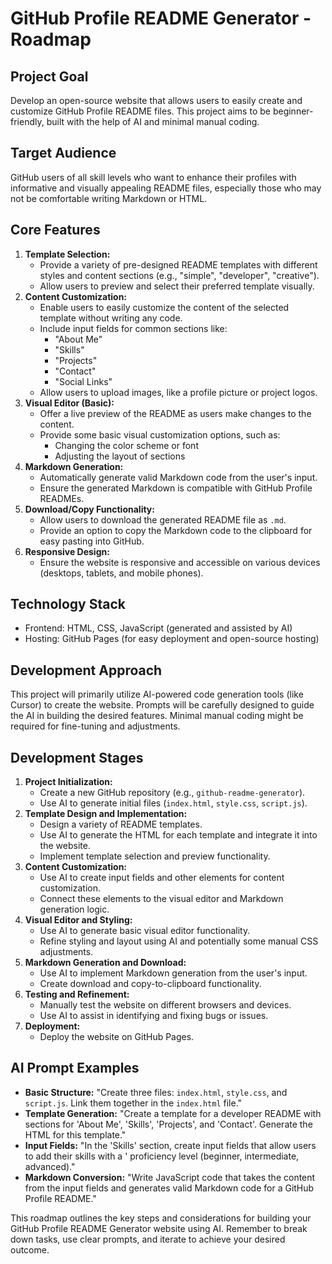 # GitHub Profile README Generator - Roadmap

## Project Goal

Develop an open-source website that allows users to easily create and customize GitHub Profile README files. This project aims to be beginner-friendly, built with the help of AI and minimal manual coding.

## Target Audience

GitHub users of all skill levels who want to enhance their profiles with informative and visually appealing README files, especially those who may not be comfortable writing Markdown or HTML.

## Core Features

1.  **Template Selection:**
    *   Provide a variety of pre-designed README templates with different styles and content sections (e.g., "simple", "developer", "creative").
    *   Allow users to preview and select their preferred template visually.
2.  **Content Customization:**
    *   Enable users to easily customize the content of the selected template without writing any code.
    *   Include input fields for common sections like:
        *   "About Me"
        *   "Skills"
        *   "Projects"
        *   "Contact"
        *   "Social Links"
    *   Allow users to upload images, like a profile picture or project logos.
3.  **Visual Editor (Basic):**
    *   Offer a live preview of the README as users make changes to the content.
    *   Provide some basic visual customization options, such as:
        *   Changing the color scheme or font
        *   Adjusting the layout of sections
4.  **Markdown Generation:**
    *   Automatically generate valid Markdown code from the user's input.
    *   Ensure the generated Markdown is compatible with GitHub Profile READMEs.
5.  **Download/Copy Functionality:**
    *   Allow users to download the generated README file as `.md`.
    *   Provide an option to copy the Markdown code to the clipboard for easy pasting into GitHub.
6.  **Responsive Design:**
    *   Ensure the website is responsive and accessible on various devices (desktops, tablets, and mobile phones).

## Technology Stack

*   Frontend: HTML, CSS, JavaScript (generated and assisted by AI)
*   Hosting: GitHub Pages (for easy deployment and open-source hosting)

## Development Approach

This project will primarily utilize AI-powered code generation tools (like Cursor) to create the website. Prompts will be carefully designed to guide the AI in building the desired features. Minimal manual coding might be required for fine-tuning and adjustments.

## Development Stages

1.  **Project Initialization:**
    *   Create a new GitHub repository (e.g., `github-readme-generator`).
    *   Use AI to generate initial files (`index.html`, `style.css`, `script.js`).
2.  **Template Design and Implementation:**
    *   Design a variety of README templates.
    *   Use AI to generate the HTML for each template and integrate it into the website.
    *   Implement template selection and preview functionality.
3.  **Content Customization:**
    *   Use AI to create input fields and other elements for content customization.
    *   Connect these elements to the visual editor and Markdown generation logic.
4.  **Visual Editor and Styling:**
    *   Use AI to generate basic visual editor functionality.
    *   Refine styling and layout using AI and potentially some manual CSS adjustments.
5.  **Markdown Generation and Download:**
    *   Use AI to implement Markdown generation from the user's input.
    *   Create download and copy-to-clipboard functionality.
6.  **Testing and Refinement:**
    *   Manually test the website on different browsers and devices.
    *   Use AI to assist in identifying and fixing bugs or issues.
7.  **Deployment:**
    *   Deploy the website on GitHub Pages.

## AI Prompt Examples

*   **Basic Structure:** "Create three files: `index.html`, `style.css`, and `script.js`. Link them together in the `index.html` file."
*   **Template Generation:** "Create a template for a developer README with sections for 'About Me', 'Skills', 'Projects', and 'Contact'. Generate the HTML for this template."
*   **Input Fields:** "In the 'Skills' section, create input fields that allow users to add their skills with a ' proficiency level (beginner, intermediate, advanced)."
*   **Markdown Conversion:** "Write JavaScript code that takes the content from the input fields and generates valid Markdown code for a GitHub Profile README."

This roadmap outlines the key steps and considerations for building your GitHub Profile README Generator website using AI. Remember to break down tasks, use clear prompts, and iterate to achieve your desired outcome.